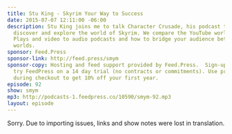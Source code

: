 ```yaml
---
title: Stu King - Skyrim Your Way to Success
date: 2015-07-07 12:11:00 -06:00
description: Stu King joins me to talk Character Crusade, his podcast that helps people
  discover and explore the world of Skyrim. We compare the YouTube world of Let&rsquo;s
  Plays and video to audio podcasts and how to bridge your audience between the two
  worlds.
sponsor: Feed.Press
sponsor-link: http://feed.press/smym
sponsor-copy: Hosting and feed support provided by Feed.Press.  Sign-up today and
  try FeedPress on a 14 day trial (no contracts or commitments). Use promo code "smym"
  during checkout to get 10% off your first year.
episode: 92
show: smym
mp3: http://podcasts-1.feedpress.co/10590/smym-92.mp3
layout: episode
---
```


Sorry. Due to importing issues, links and show notes were lost in translation.
